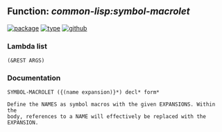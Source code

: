 ## Function: ***common-lisp:symbol-macrolet***
[![package](https://img.shields.io/badge/Package-COMMON--LISP-5f9ea0.svg?style=social&colorA=999999)](../) [![type](https://img.shields.io/badge/Type-Function-5f9ea0.svg?style=social&colorA=999999)](../#function) [![github](https://img.shields.io/badge/GitHub-View_the_source-5f9ea0.svg?style=social&colorA=999999&logo=github)](https://github.com/sbcl/sbcl/blob/master/src/compiler/info-functions.lisp/) 
### Lambda list
```
(&REST ARGS)
```
### Documentation
```
SYMBOL-MACROLET ({(name expansion)}*) decl* form*

Define the NAMES as symbol macros with the given EXPANSIONS. Within the
body, references to a NAME will effectively be replaced with the EXPANSION.
```
